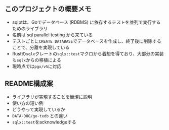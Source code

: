 ## このプロジェクトの概要メモ

- sqlptは、Goでデータベース (RDBMS) に依存するテストを並列で実行するためのライブラリ
- 名前は sql parallel testing から来ている
- テストごとに`CREATE DATABASE`でデータベースを作成し、終了後に削除することで、分離を実現している
- Rustの`sqlx`クレートの`sqlx::test`マクロから着想を得ており、大部分の実装も`sqlx`からの移植による
- 現時点では`pgx/v5`に対応

## README構成案

- ライブラリが実現することを簡潔に説明
- 使い方の短い例
- どうやって実現しているか
- `DATA-DOG/go-txdb` との違い
- `sqlx::test`をacknowledgeする
